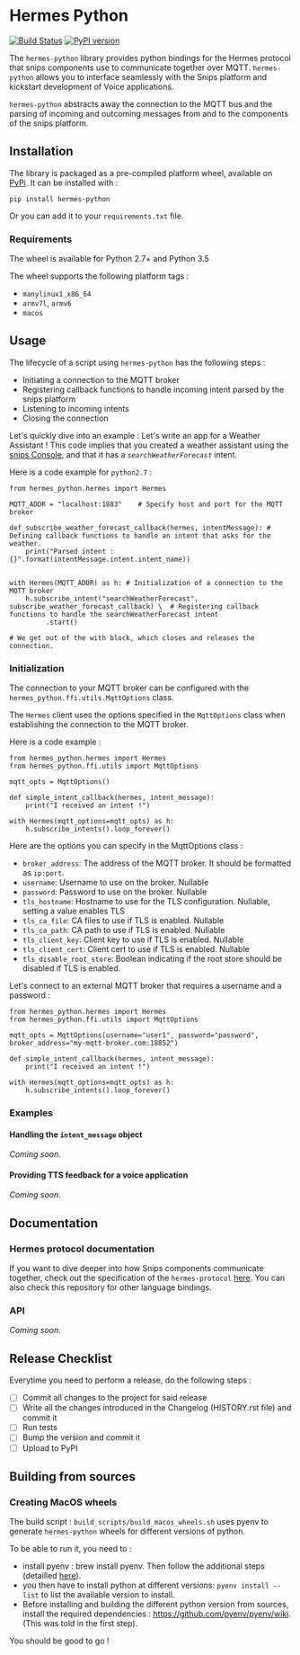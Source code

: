 # Hermes Python 
[![Build Status](https://travis-ci.org/snipsco/hermes-protocol.svg)](https://travis-ci.org/snipsco/hermes-protocol)
[![PyPI version](https://badge.fury.io/py/hermes-python.svg)](https://badge.fury.io/py/hermes-python)

The `hermes-python` library provides python bindings for the Hermes protocol that snips components use to communicate together over MQTT.
`hermes-python` allows you to interface seamlessly with the Snips platform and kickstart development of Voice applications. 

`hermes-python` abstracts away the connection to the MQTT bus and the parsing of incoming and outcoming messages from and to the components of the snips platform. 

## Installation 
The library is packaged as a pre-compiled platform wheel, available on [PyPi](https://pypi.org/project/hermes-python/).
It can be installed with : 
```
pip install hermes-python
```

Or you can add it to your `requirements.txt` file. 

### Requirements 
The wheel is available for Python 2.7+ and Python 3.5

The wheel supports the following platform tags : 
- `manylinux1_x86_64`
- `armv7l`, `armv6`
- `macos`

## Usage 

The lifecycle of a script using `hermes-python` has the following steps : 
- Initiating a connection to the MQTT broker
- Registering callback functions to handle incoming intent parsed by the snips platform
- Listening to incoming intents
- Closing the connection  

Let's quickly dive into an example : Let's write an app for a Weather Assistant ! 
This code implies that you created a weather assistant using the [snips Console](https://console.snips.ai), and that it has a *`searchWeatherForecast`* intent. 

Here is a code example for `python2.7` : 

```
from hermes_python.hermes import Hermes

MQTT_ADDR = "localhost:1883"	# Specify host and port for the MQTT broker 

def subscribe_weather_forecast_callback(hermes, intentMessage):	# Defining callback functions to handle an intent that asks for the weather. 
	print("Parsed intent : {}".format(intentMessage.intent.intent_name))


with Hermes(MQTT_ADDR) as h: # Initialization of a connection to the MQTT broker
	h.subscribe_intent("searchWeatherForecast", subscribe_weather_forecast_callback) \  # Registering callback functions to handle the searchWeatherForecast intent
         .start() 

# We get out of the with block, which closes and releases the connection. 

```

### Initialization
The connection to your MQTT broker can be configured with the `hermes_python.ffi.utils.MqttOptions` class.

The `Hermes` client uses the options specified in the `MqttOptions` class when establishing the connection to the MQTT broker. 

Here is a code example : 
```
from hermes_python.hermes import Hermes
from hermes_python.ffi.utils import MqttOptions

mqtt_opts = MqttOptions()

def simple_intent_callback(hermes, intent_message):
    print("I received an intent !")

with Hermes(mqtt_options=mqtt_opts) as h:
    h.subscribe_intents().loop_forever()

```

Here are the options you can specify in the MqttOptions class : 
- `broker_address`: The address of the MQTT broker. It should be formatted as `ip:port`. 
- `username`: Username to use on the broker. Nullable
- `password`: Password to use on the broker. Nullable
- `tls_hostname`: Hostname to use for the TLS configuration. Nullable, setting a value enables TLS
- `tls_ca_file`: CA files to use if TLS is enabled. Nullable
- `tls_ca_path`: CA path to use if TLS is enabled. Nullable
- `tls_client_key`: Client key to use if TLS is enabled. Nullable
- `tls_client_cert`: Client cert to use if TLS is enabled. Nullable
- `tls_disable_root_store`: Boolean indicating if the root store should be disabled if TLS is enabled.

Let's connect to an external MQTT broker that requires a username and a password :  

```
from hermes_python.hermes import Hermes
from hermes_python.ffi.utils import MqttOptions

mqtt_opts = MqttOptions(username="user1", password="password", broker_address="my-mqtt-broker.com:18852")

def simple_intent_callback(hermes, intent_message):
    print("I received an intent !")

with Hermes(mqtt_options=mqtt_opts) as h:
    h.subscribe_intents().loop_forever()

```

### Examples 
#### Handling the `intent_message` object
*Coming soon.*

#### Providing TTS feedback for a voice application 
*Coming soon.*

## Documentation
### Hermes protocol documentation 
If you want to dive deeper into how Snips components communicate together, check out the specification of the `hermes-protocol` [here](https://docs.snips.ai/ressources/hermes-protocol). 
You can also check this repository for other language bindings. 

### API
*Coming soon.*

## Release Checklist 

Everytime you need to perform a release, do the following steps : 
- [ ] Commit all changes to the project for said release
- [ ] Write all the changes introduced in the Changelog (HISTORY.rst file) and commit it
- [ ] Run tests
- [ ] Bump the version and commit it
- [ ] Upload to PyPI

## Building from sources
### Creating MacOS wheels
The build script : `build_scripts/build_macos_wheels.sh` uses pyenv to generate `hermes-python` wheels for different versions of python. 

To be able to run it, you need to : 
- install pyenv : brew install pyenv. Then follow the additional steps (detailled [here](https://github.com/pyenv/pyenv#basic-github-checkout)). 
- you then have to install python at different versions:  `pyenv install --list` to list the available version to install.
- Before installing and building the different python version from sources, install the required dependencies : https://github.com/pyenv/pyenv/wiki. (This was told in the first step). 

You should be good to go ! 






 
